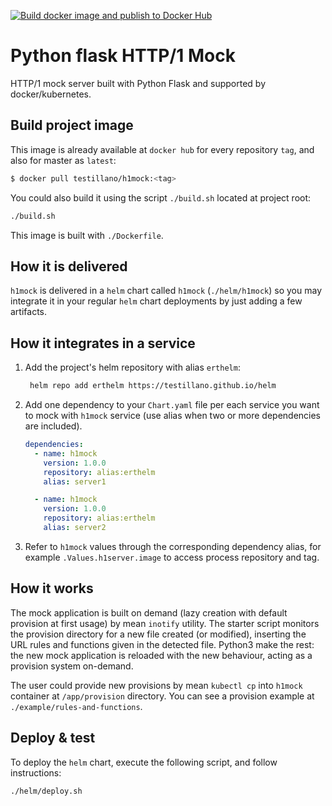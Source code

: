 [![Build docker image and publish to Docker Hub](https://github.com/testillano/h1mock/actions/workflows/docker-publish.yml/badge.svg)](https://github.com/testillano/h1mock/actions/workflows/docker-publish.yml)

# Python flask HTTP/1 Mock

HTTP/1 mock server built with Python Flask and supported by docker/kubernetes.

## Build project image

This image is already available at `docker hub` for every repository `tag`, and also for master as `latest`:

```bash
$ docker pull testillano/h1mock:<tag>
```

You could also build it using the script `./build.sh` located at project root:

```bash
./build.sh
```

This image is built with `./Dockerfile`.

## How it is delivered

`h1mock` is delivered in a `helm` chart called `h1mock` (`./helm/h1mock`) so you may integrate it in your regular `helm` chart deployments by just adding a few artifacts.

## How it integrates in a service

1. Add the project's helm repository with alias `erthelm`:

   ```bash
    helm repo add erthelm https://testillano.github.io/helm
   ```

2. Add one dependency to your `Chart.yaml` file per each service you want to mock with `h1mock` service (use alias when two or more dependencies are included).

   ```yaml
   dependencies:
     - name: h1mock
       version: 1.0.0
       repository: alias:erthelm
       alias: server1

     - name: h1mock
       version: 1.0.0
       repository: alias:erthelm
       alias: server2
   ```

3. Refer to `h1mock` values through the corresponding dependency alias, for example `.Values.h1server.image` to access process repository and tag.

## How it works

The mock application is built on demand (lazy creation with default provision at first usage) by mean `inotify` utility.
The starter script monitors the provision directory for a new file created (or modified), inserting the URL rules and functions given in the detected file.
Python3 make the rest: the new mock application is reloaded with the new behaviour, acting as a provision system on-demand.

The user could provide new provisions by mean `kubectl cp` into `h1mock` container at `/app/provision` directory.
You can see a provision example at `./example/rules-and-functions`.

## Deploy & test

To deploy the `helm` chart, execute the following script, and follow instructions:

```bash
./helm/deploy.sh
```


